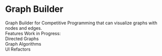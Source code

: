 # Graph Builder

Graph Builder for Competitive Programming that can visualize graphs with nodes and edges. 
<br>
Features Work in Progress:
<br>
Directed Graphs
<br>
Graph Algorithms
<br>
UI Refactors
